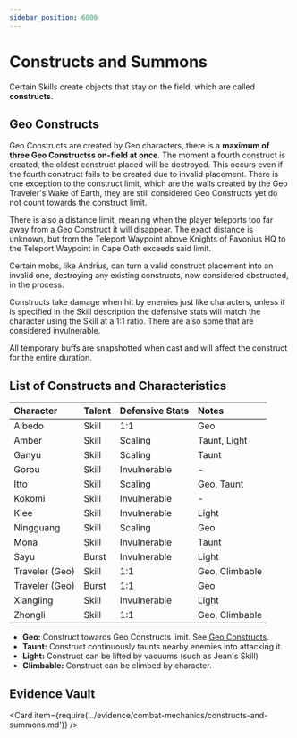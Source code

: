 ```yaml
---
sidebar_position: 6000
---
```


# Constructs and Summons

Certain Skills create objects that stay on the field, which are called **constructs.**

## Geo Constructs

Geo Constructs are created by Geo characters, there is a **maximum of three Geo Constructss on-field at once**. The moment a fourth construct is created, the oldest construct placed will be destroyed. This occurs even if the fourth construct fails to be created due to invalid placement. There is one exception to the construct limit, which are the walls created by the Geo Traveler's Wake of Earth, they are still considered Geo Constructs yet do not count towards the construct limit.

There is also a distance limit, meaning when the player teleports too far away from a Geo Construct it will disappear. The exact distance is unknown, but from the Teleport Waypoint above Knights of Favonius HQ to the Teleport Waypoint in Cape Oath exceeds said limit.

Certain mobs, like Andrius, can turn a valid construct placement into an invalid one, destroying any existing constructs, now considered obstructed, in the process.

Constructs take damage when hit by enemies just like characters, unless it is specified in the Skill description the defensive stats will match the character using the Skill at a 1:1 ratio. There are also some that are considered invulnerable.

All temporary buffs are snapshotted when cast and will affect the construct for the entire duration.

## List of Constructs and Characteristics

| Character        | Talent | Defensive Stats | Notes          |
| :--------------- | :----- | :-------------- | :------------- |
| Albedo           | Skill  | 1:1             | Geo            |
| Amber            | Skill  | Scaling         | Taunt, Light   |
| Ganyu            | Skill  | Scaling         | Taunt          |
| Gorou            | Skill  | Invulnerable    | -              |
| Itto             | Skill  | Scaling         | Geo, Taunt     |
| Kokomi           | Skill  | Invulnerable    | -              |
| Klee             | Skill  | Invulnerable    | Light          |
| Ningguang        | Skill  | Scaling         | Geo            |
| Mona             | Skill  | Invulnerable    | Taunt          |
| Sayu             | Burst  | Invulnerable    | Light          |
| Traveler \(Geo\) | Skill  | 1:1             | Geo, Climbable |
| Traveler \(Geo\) | Burst  | 1:1             | Geo            |
| Xiangling        | Skill  | Invulnerable    | Light          |
| Zhongli          | Skill  | 1:1             | Geo, Climbable |

* **Geo:** Construct towards Geo Constructs limit. See [Geo Constructs](#geo-constructs).
* **Taunt:** Construct continuously taunts nearby enemies into attacking it.
* **Light:** Construct can be lifted by vacuums \(such as Jean's Skill\)
* **Climbable:** Construct can be climbed by character.

## Evidence Vault

<Card item={require('../evidence/combat-mechanics/constructs-and-summons.md')} />
